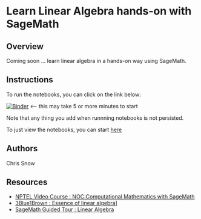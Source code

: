 Learn Linear Algebra hands-on with SageMath
===========================================

Overview
--------
Coming soon ... learn linear algebra in a hands-on way using SageMath.

Instructions
------------

To run the notebooks, you can click on the link below:

[![Binder](https://mybinder.org/badge_logo.svg)](https://mybinder.org/v2/gh/snowch/learn_linear_algebra/master?labpath=00-start-here.ipynb) <-- this may take 5 or more minutes to start

Note that any thing you add when runnning notebooks is not persisted.

To just view the notebooks, you can start [here](./notebooks/00-start-here.ipynb)



Authors
-------
Chris Snow

Resources
---------
- [NPTEL Video Course : NOC:Computational Mathematics with SageMath](http://acl.digimat.in/nptel/courses/video/111106149/L01.html)
- [3Blue1Brown : Essence of linear algebra](https://www.youtube.com/watch?v=fNk_zzaMoSs&list=PLZHQObOWTQDPD3MizzM2xVFitgF8hE_ab&pp=iAQB)]
- [SageMath Guided Tour : Linear Algebra](https://doc.sagemath.org/html/en/tutorial/tour_linalg.html)
